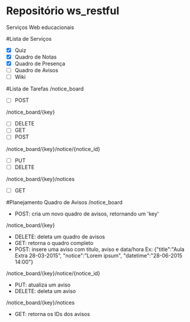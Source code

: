 Repositório ws_restful
=============
Serviços Web educacionais

#Lista de Serviços
- [x] Quiz
- [x] Quadro de Notas
- [x] Quadro de Presença
- [ ] Quadro de Avisos
- [ ] Wiki

#Lista de Tarefas
/notice_board
- [ ] POST

/notice_board/{key}
- [ ] DELETE
- [ ] GET
- [ ] POST

/notice_board/{key}/notice/{notice_id}
- [ ] PUT
- [ ] DELETE

/notice_board/{key}/notices
- [ ] GET

#Planejamento Quadro de Avisos
/notice_board
- POST: cria um novo quadro de avisos, retornando um 'key'

/notice_board/{key}
- DELETE: deleta um quadro de avisos
- GET: retorna o quadro completo
- POST: insere uma aviso com titulo, aviso e data/hora
Ex: {"title":"Aula Extra 28-03-2015", "notice":"Lorem ipsum", "datetime":"28-06-2015 14:00"}

/notice_board/{key}/notice/{notice_id}
- PUT: atualiza um aviso
- DELETE: deleta um aviso

/notice_board/{key}/notices
- GET: retorna os IDs dos avisos